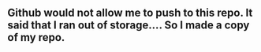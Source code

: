 ## Github would not allow me to push to this repo. It said that I ran out of storage.... So I made a copy of my repo.
